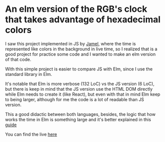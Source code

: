 # An elm version of the RGB's clock that takes advantage of hexadecimal colors
I saw this project implemented in JS by [Jamel](https://github.com/JamelHammoud/hextime), where the time is represented like colors in the background in live time, so I realized that is a good project for practice some code and I wanted to make an elm version of that code.

With this simple project is easier to compare JS with Elm, since I use the standard library in Elm.

It's notable that Elm is more verbose (132 LoC) vs the JS version (6 LoC), but there is keep in mind that the JS version use the HTML DOM directly while Elm needs to create it (like React), but even with that in mind Elm keep to being larger, although for me the code is a lot of readable than JS version.

This a good didactic between both languages, besides, the logic that how works the time in Elm is something large and it's better explained in this [guide](https://guide.elm-lang.org/effects/time.html)

You can find the live [here](https://it6c65.github.io/hextime-elm)
